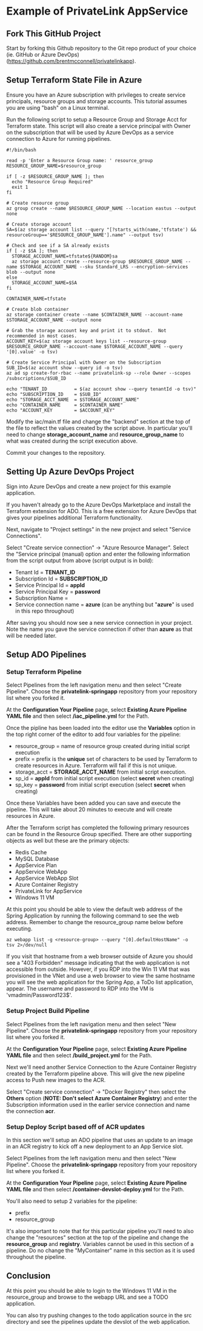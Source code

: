 # Example of PrivateLink AppService

## Fork This GitHub Project

Start by forking this Github repository to the Git repo product of your choice
(ie. GitHub or Azure DevOps)(https://github.com/brentmcconnell/privatelinkapp).

## Setup Terraform State File in Azure

Ensure you have an Azure subscription with privileges to create service
principals, resource groups and storage accounts.  This tutorial assumes you are 
using "bash" on a Linux terminal.

Run the following script to setup a Resource Group and Storage Acct for
Terraform state.  This script will also create a service principal with Owner on
the subscription that will be used by Azure DevOps as a service connection to
Azure for running pipelines.

```
#!/bin/bash

read -p 'Enter a Resource Group name: ' resource_group 
RESOURCE_GROUP_NAME=$resource_group

if [ -z $RESOURCE_GROUP_NAME ]; then
  echo "Resource Group Required"
  exit 1
fi

# Create resource group
az group create --name $RESOURCE_GROUP_NAME --location eastus --output none

# Create storage account
SA=$(az storage account list --query "[?starts_with(name,'tfstate') && resourceGroup=='$RESOURCE_GROUP_NAME'].name" --output tsv)

# Check and see if a SA already exists
if [ -z $SA ]; then
  STORAGE_ACCOUNT_NAME=tfstate${RANDOM}sa
  az storage account create --resource-group $RESOURCE_GROUP_NAME --name $STORAGE_ACCOUNT_NAME --sku Standard_LRS --encryption-services blob --output none
else
  STORAGE_ACCOUNT_NAME=$SA
fi

CONTAINER_NAME=tfstate

# Create blob container
az storage container create --name $CONTAINER_NAME --account-name $STORAGE_ACCOUNT_NAME --output none

# Grab the storage account key and print it to stdout.  Not recommended in most cases.
ACCOUNT_KEY=$(az storage account keys list --resource-group $RESOURCE_GROUP_NAME --account-name $STORAGE_ACCOUNT_NAME --query '[0].value' -o tsv)

# Create Service Principal with Owner on the Subscription
SUB_ID=$(az account show --query id -o tsv)
az ad sp create-for-rbac --name privatelink-sp --role Owner --scopes /subscriptions/$SUB_ID

echo "TENANT_ID          = $(az account show --query tenantId -o tsv)"
echo "SUBSCRIPTION_ID    = $SUB_ID"
echo "STORAGE_ACCT_NAME  = $STORAGE_ACCOUNT_NAME"
echo "CONTAINER_NAME     = $CONTAINER_NAME"
echo "ACCOUNT_KEY        = $ACCOUNT_KEY"

```
Modify the iac/main.tf file and change the "backend" section at the top of the file
to reflect the values created by the script above.  In particular you'll need to
change __storage_account_name__ and __resource_group_name__ to what was created
during the script execution above.

Commit your changes to the repository.

## Setting Up Azure DevOps Project

Sign into Azure DevOps and create a new project for this example application.

If you haven't already go to the Azure DevOps Marketplace and install the
Terraform extension for ADO.  This is a free extension for Azure DevOps that
gives your pipelines additional Terraform functionality.

Next, navigate to "Project settings" in the new project and select "Service
Connections".

Select "Create service connection" -> "Azure Resource Manager".  Select the
"Service principal (manual) option and enter the following information from the
script output from above (script output is in bold):

* Tenant Id = __TENANT_ID__
* Subscription Id = __SUBSCRIPTION_ID__
* Service Principal Id = __appId__
* Service Principal Key = __password__
* Subscription Name = <any-string>
* Service connection name = __azure__ (can be anything but "__azure__" is used
  in this repo throughout)

After saving you should now see a new service connection in your project.  Note
the name you gave the service connection if other than __azure__ as that will be needed later.


## Setup ADO Pipelines

### Setup Terraform Pipeline
Select Pipelines from the left navigation menu and then select "Create
Pipeline".  Choose the __privatelink-springapp__ repository from your repository list where you forked
it. 

At the __Configuration Your Pipeline__ page, select __Existing Azure Pipeline
YAML file__ and then select __/iac_pipeline.yml__ for the Path.

Once the pipline has been loaded into the editor use the __Variables__ option in
the top right corner of the editor to add four variables for the pipeline:
* resource_group = name of resource group created during initial script
  execution
* prefix = prefix is the __unique__ set of characters to be used by Terraform to
  create resources in Azure.  Terraform will fail if this is not unique.
* storage_acct = __STORAGE_ACCT_NAME__ from initial script execution.
* sp_id = __appId__ from initial script execution (select __secret__ when creating)
* sp_key = __password__ from initial script execution (select __secret__ when
  creating)

Once these Variables have been added you can save and execute the pipeline.
This will take about 20 minutes to execute and will create resources in Azure.

After the Terraform script has completed the following primary resources can be found in
the Resource Group specified.  There are other supporting objects as well but
these are the primary objects:
* Redis Cache
* MySQL Database
* AppService Plan
* AppService WebApp
* AppService WebApp Slot
* Azure Container Registry
* PrivateLink for AppService
* Windows 11 VM

At this point you should be able to view the default web address of the Spring
Application by running the following command to see the web address.  Remember
to change the resource_group name below before executing.
```
az webapp list -g <resource-group> --query "[0].defaultHostName" -o tsv 2>/dev/null
```
If you visit that hostname from a web browser outside of Azure you should see a
"403 Forbidden" message indicating that the web application is not accessible
from outside.  However, if you RDP into the Win 11 VM that was provisioned in
the VNet and use a web browser to view the same hostname you will see the web
application for the Spring App, a ToDo list application, appear.  The username
and password to RDP into the VM is 'vmadmin/Password123$'.

### Setup Project Build Pipeline

Select Pipelines from the left navigation menu and then select "New
Pipeline".  Choose the __privatelink-springapp__ repository from your repository list where you forked
it. 

At the __Configuration Your Pipeline__ page, select __Existing Azure Pipeline
YAML file__ and then select __/build_project.yml__ for the Path.

Next we'll need another Service Connection to the Azure Container Registry
created by the Terraform pipeline above.  This will give the new pipeline access
to Push new images to the ACR.

Select "Create service connection" -> "Docker Registry" then select the
__Others__ option (__NOTE: Don't select Azure Container Registry__) and enter 
the Subscription information used in the earlier service connection and name the
connection __acr__.

### Setup Deploy Script based off of ACR updates
  
In this section we'll setup an ADO pipeline that uses an update to an image in an ACR registry 
to kick off a new deployment to an App Service slot.
  
Select Pipelines from the left navigation menu and then select "New
Pipeline".  Choose the __privatelink-springapp__ repository from your repository list where you forked
it. 

At the __Configuration Your Pipeline__ page, select __Existing Azure Pipeline
YAML file__ and then select __/container-devslot-deploy.yml__ for the Path.  
  
You'll also need to setup 2 variables for the pipeline:
* prefix
* resource_group
  
It's also important to note that for this particular pipeline you'll need to also change the "resources" section
at the top of the pipeline and change the __resource_group__ and __registry__.  Variables cannot be used in this 
section of a pipeline.  Do no change the "MyContainer" name in this section as it is used throughout the pipeline.
  
## Conclusion

At this point you should be able to login to the Windows 11 VM in the resource_group and browse to the webapp URL
and see a TODO application.  
  
You can also try pushing changes to the todo application source in the src directory and see the pipelines update the devslot 
of the web application.
